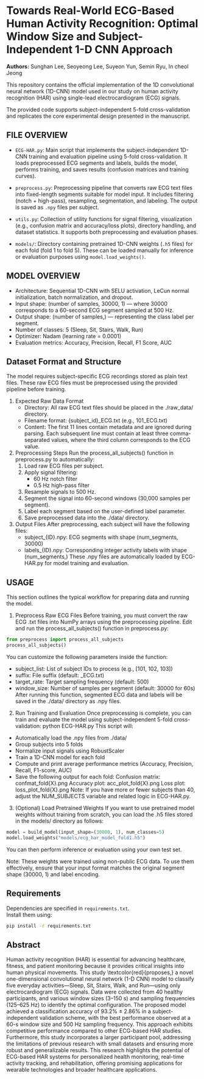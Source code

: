 # Towards Real-World ECG-Based Human Activity Recognition: Optimal Window Size and Subject-Independent 1-D CNN Approach

**Authors:** Sunghan Lee, Seoyeong Lee, Suyeon Yun, Semin Ryu, In cheol Jeong

This repository contains the official implementation of the 1D convolutional neural network (1D-CNN) model used in our study on human activity recognition (HAR) using single-lead electrocardiogram (ECG) signals.

The provided code supports subject-independent 5-fold cross-validation and replicates the core experimental design presented in the manuscript.



## FILE OVERVIEW
- `ECG-HAR.py`: Main script that implements the subject-independent 1D-CNN training and evaluation pipeline using 5-fold cross-validation. It loads preprocessed ECG segments and labels, builds the model, performs training, and saves results (confusion matrices and training curves).
  
- `preprocess.py`: Preprocessing pipeline that converts raw ECG text files into fixed-length segments suitable for model input. It includes filtering (notch + high-pass), resampling, segmentation, and labeling. The output is saved as `.npy` files per subject.

- `utils.py`: Collection of utility functions for signal filtering, visualization (e.g., confusion matrix and accuracy/loss plots), directory handling, and dataset statistics. It supports both preprocessing and evaluation phases.

- `models/`: Directory containing pretrained 1D-CNN weights (`.h5` files) for each fold (fold 1 to fold 5). These can be loaded manually for inference or evaluation purposes using `model.load_weights()`.

## MODEL OVERVIEW
- Architecture: Sequential 1D-CNN with SELU activation, LeCun normal initialization, batch normalization, and dropout.
- Input shape: (number of samples, 30000, 1) — where 30000 corresponds to a 60-second ECG segment sampled at 500 Hz.
- Output shape: (number of samples,) — representing the class label per segment.
- Number of classes: 5 (Sleep, Sit, Stairs, Walk, Run)
- Optimizer: Nadam (learning rate = 0.0001)
- Evaluation metrics: Accuracy, Precision, Recall, F1 Score, AUC


## Dataset Format and Structure
The model requires subject-specific ECG recordings stored as plain text files. These raw ECG files must be preprocessed using the provided pipeline before training.
1. Expected Raw Data Format
    - Directory: All raw ECG text files should be placed in the ./raw_data/ directory.
    - Filename format: {subject_id}_ECG.txt (e.g., 101_ECG.txt)
    - Content:
        The first 11 lines contain metadata and are ignored during parsing.
        Each subsequent line must contain at least three comma-separated values, where the third column corresponds to the ECG value.
2. Preprocessing Steps
Run the process_all_subjects() function in preprocess.py to automatically:
    1) Load raw ECG files per subject.
    2) Apply signal filtering:
        - 60 Hz notch filter
        - 0.5 Hz high-pass filter
    3) Resample signals to 500 Hz.
    4) Segment the signal into 60-second windows (30,000 samples per segment).
    5) Label each segment based on the user-defined label parameter.
    6) Save preprocessed data into the ./data/ directory.
3. Output Files
After preprocessing, each subject will have the following files:
    - subject_{ID}.npy: ECG segments with shape (num_segments, 30000)
    - labels_{ID}.npy: Corresponding integer activity labels with shape (num_segments,)
These .npy files are automatically loaded by ECG-HAR.py for model training and evaluation.

## USAGE
This section outlines the typical workflow for preparing data and running the model.
1. Preprocess Raw ECG Files
Before training, you must convert the raw ECG .txt files into NumPy arrays using the preprocessing pipeline.
Edit and run the process_all_subjects() function in preprocess.py:
  ```python
  from preprocess import process_all_subjects
  process_all_subjects()
  ```

You can customize the following parameters inside the function:
- subject_list: List of subject IDs to process (e.g., [101, 102, 103])
- suffix: File suffix (default: _ECG.txt)
- target_rate: Target sampling frequency (default: 500)
- window_size: Number of samples per segment (default: 30000 for 60s)
After running this function, segmented ECG data and labels will be saved in the ./data/ directory as .npy files.

2. Run Training and Evaluation
Once preprocessing is complete, you can train and evaluate the model using subject-independent 5-fold cross-validation:
    python ECG-HAR.py
This script will:
- Automatically load the .npy files from ./data/
- Group subjects into 5 folds
- Normalize input signals using RobustScaler
- Train a 1D-CNN model for each fold
- Compute and print average performance metrics (Accuracy, Precision, Recall, F1-score, AUC)
- Save the following output for each fold:
    Confusion matrix: confmat_fold{X}.png
    Accuracy plot: acc_plot_fold{X}.png
    Loss plot: loss_plot_fold{X}.png 
Note: If you have more or fewer subjects than 40, adjust the NUM_SUBJECTS variable and related logic in ECG-HAR.py.

3. (Optional) Load Pretrained Weights
If you want to use pretrained model weights without training from scratch,
you can load the .h5 files stored in the models/ directory as follows:
```python
model = build_model(input_shape=(30000, 1), num_classes=5)
model.load_weights("models/ecg_har_model_fold1.h5")
```
You can then perform inference or evaluation using your own test set.

Note: These weights were trained using non-public ECG data.
To use them effectively, ensure that your input format matches the original segment shape (30000, 1) and label encoding.


## Requirements
Dependencies are specified in `requirements.txt`.  
Install them using:

```bash
pip install -r requirements.txt
```


## Abstract
Human activity recognition (HAR) is essential for advancing healthcare, fitness, and patient monitoring because it provides critical insights into human physical movements. This study \textcolor{red}{proposes,} a novel one-dimensional convolutional neural network (1-D CNN) model to classify five everyday activities—Sleep, Sit, Stairs, Walk, and Run—using only electrocardiogram (ECG) signals. Data were collected from 40 healthy participants, and various window sizes (3–150 s) and sampling frequencies (125–625 Hz) to identify the optimal configuration. The proposed model achieved a classification accuracy of 93.2% ± 2.86% in a subject-independent validation scheme, with the best performance observed at a 60-s window size and 500 Hz sampling frequency. This approach exhibits competitive performance compared to other ECG-based HAR studies. Furthermore, this study incorporates a larger participant pool, addressing the limitations of previous research with small datasets and ensuring more robust and generalizable results. This research highlights the potential of ECG-based HAR systems for personalized health monitoring, real-time activity tracking, and rehabilitation, offering promising applications for wearable technologies and broader healthcare applications.
